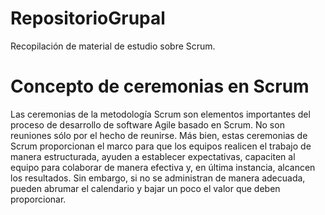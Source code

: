 # RepositorioGrupal
Recopilación de material de estudio sobre Scrum.


# Concepto de ceremonias en Scrum
Las ceremonias de la metodología Scrum son elementos importantes del proceso de desarrollo de software Agile basado en Scrum. No son reuniones sólo por el hecho de reunirse. Más bien, estas ceremonias de Scrum proporcionan el marco para que los equipos realicen el trabajo de manera estructurada, ayuden a establecer expectativas, capaciten al equipo para colaborar de manera efectiva y, en última instancia, alcancen los resultados. Sin embargo, si no se administran de manera adecuada, pueden abrumar el calendario y bajar un poco el valor que deben proporcionar.
